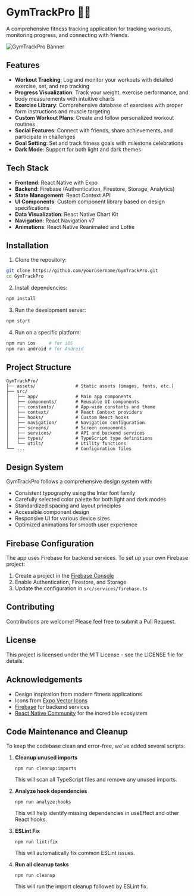 # GymTrackPro 🏋️‍♂️

A comprehensive fitness tracking application for tracking workouts, monitoring progress, and connecting with friends.

![GymTrackPro Banner](./screenshots/banner.png)

## Features

- **Workout Tracking**: Log and monitor your workouts with detailed exercise, set, and rep tracking
- **Progress Visualization**: Track your weight, exercise performance, and body measurements with intuitive charts 
- **Exercise Library**: Comprehensive database of exercises with proper form instructions and muscle targeting
- **Custom Workout Plans**: Create and follow personalized workout routines
- **Social Features**: Connect with friends, share achievements, and participate in challenges
- **Goal Setting**: Set and track fitness goals with milestone celebrations
- **Dark Mode**: Support for both light and dark themes

## Tech Stack

- **Frontend**: React Native with Expo
- **Backend**: Firebase (Authentication, Firestore, Storage, Analytics)
- **State Management**: React Context API
- **UI Components**: Custom component library based on design specifications
- **Data Visualization**: React Native Chart Kit
- **Navigation**: React Navigation v7
- **Animations**: React Native Reanimated and Lottie

## Installation

1. Clone the repository:
```bash
git clone https://github.com/yourusername/GymTrackPro.git
cd GymTrackPro
```

2. Install dependencies:
```bash
npm install
```

3. Run the development server:
```bash
npm start
```

4. Run on a specific platform:
```bash
npm run ios     # for iOS
npm run android # for Android
```

## Project Structure

```
GymTrackPro/
├── assets/               # Static assets (images, fonts, etc.)
├── src/
│   ├── app/              # Main app components
│   ├── components/       # Reusable UI components
│   ├── constants/        # App-wide constants and theme
│   ├── context/          # React Context providers
│   ├── hooks/            # Custom React hooks
│   ├── navigation/       # Navigation configuration
│   ├── screens/          # Screen components
│   ├── services/         # API and backend services
│   ├── types/            # TypeScript type definitions
│   └── utils/            # Utility functions
└── ...                   # Configuration files
```

## Design System

GymTrackPro follows a comprehensive design system with:

- Consistent typography using the Inter font family
- Carefully selected color palette for both light and dark modes
- Standardized spacing and layout principles
- Accessible component design
- Responsive UI for various device sizes
- Optimized animations for smooth user experience

## Firebase Configuration

The app uses Firebase for backend services. To set up your own Firebase project:

1. Create a project in the [Firebase Console](https://console.firebase.google.com/)
2. Enable Authentication, Firestore, and Storage
3. Update the configuration in `src/services/firebase.ts`

## Contributing

Contributions are welcome! Please feel free to submit a Pull Request.

## License

This project is licensed under the MIT License - see the LICENSE file for details.

## Acknowledgements

- Design inspiration from modern fitness applications
- Icons from [Expo Vector Icons](https://icons.expo.fyi/)
- [Firebase](https://firebase.google.com/) for backend services
- [React Native Community](https://reactnative.dev/community/overview) for the incredible ecosystem

## Code Maintenance and Cleanup

To keep the codebase clean and error-free, we've added several scripts:

1. **Cleanup unused imports**
   ```
   npm run cleanup:imports
   ```
   This will scan all TypeScript files and remove any unused imports.

2. **Analyze hook dependencies**
   ```
   npm run analyze:hooks
   ```
   This will help identify missing dependencies in useEffect and other React hooks.

3. **ESLint Fix**
   ```
   npm run lint:fix
   ```
   This will automatically fix common ESLint issues.

4. **Run all cleanup tasks**
   ```
   npm run cleanup
   ```
   This will run the import cleanup followed by ESLint fix. 